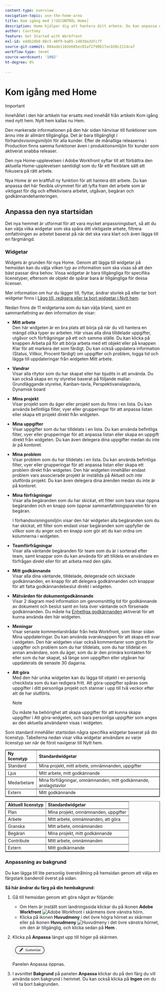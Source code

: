 ```yaml
---
content-type: overview
navigation-topic: use-the-home-area
title: Kom igång med [!UICONTROL Home]
description: Home hjälper dig att hantera ditt arbete. Du kan anpassa det här flexibla utrymmet för att lyfta fram det arbete som är viktigast för dig och effektivisera arbetet, utgåvan, begäran och godkännandehanteringen.
author: Courtney
feature: Get Started with Workfront
exl-id: eddb2db0-88c5-40f9-ba05-14839a3dfc7f
source-git-commit: 884ade1102e685ec01af2790b17acb50c2114ca7
workflow-type: tm+mt
source-wordcount: '1092'
ht-degree: 0%

---
```


# Kom igång med Home

<!--Audited: 12/2023-->

>[!IMPORTANT]
>
>Innehållet i den här artikeln har ersatts med innehåll från artikeln Kom igång med nytt hem. Nytt hem kallas nu Hem.

<span class="preview">Den markerade informationen på den här sidan hänvisar till funktioner som ännu inte är allmänt tillgängliga. Det är bara tillgängligt i förhandsvisningsmiljön för alla kunder. Efter de månatliga releaserna i Production finns samma funktioner även i produktionsmiljön för kunder som aktiverat snabba releaser. </span>

Den nya Home-upplevelsen i Adobe Workfront syftar till att förbättra den aktuella Home-upplevelsen samtidigt som du får ett flexiblare sätt att fokusera på rätt arbete.

Nya Home är en kraftfull ny funktion för att hantera ditt arbete. Du kan anpassa det här flexibla utrymmet för att lyfta fram det arbete som är viktigast för dig och effektivisera arbetet, utgåvan, begäran och godkännandehanteringen.

## Anpassa den nya startsidan

Det nya hemmet är utformat för att vara mycket anpassningsbart, så att du kan välja vilka widgetar som ska spåra ditt viktigaste arbete, filtrera omfattningen av arbetet baserat på när det ska vara klart och även lägga till en färgmängd.

### Widgetar

Widgets är grunden för nya Home. Genom att lägga till widgetar på hemsidan kan du välja vilken typ av information som ska visas så att den bäst passar dina behov. Vissa widgetar är bara tillgängliga för specifika licenstyper, eftersom de objekt de spårar bara är tillgängliga för dessa licenser.

Mer information om hur du lägger till, flyttar, ändrar storlek på eller tar bort widgetar finns i [Lägg till, redigera eller ta bort widgetar i Nytt hem](/help/quicksilver/workfront-basics/using-home/using-the-home-area/add-edit-remove-widgets-in-new-home.md).

Nedan finns de 11 widgetarna som du kan välja bland, samt en sammanfattning av den information de visar:

* **Mitt arbete**\
    Den här widgeten är en bra plats att börja på när du vill hantera en mängd olika typer av arbeten. Här visas alla dina tilldelade uppgifter, utgåvor och förfrågningar på ett och samma ställe. Du kan klicka på knappen Arbeta på för att börja arbeta med ett objekt eller på knappen Klar för att markera det som färdigt. Du kan också uppdatera information (Status, Villkor, Procent färdigt) om uppgifter och problem, logga tid och lägga till uppdateringar från widgeten Mitt arbete.

* **Vandrar**\
    Visar alla ritytor som du har skapat eller har bjudits in att använda. Du kan också skapa en ny styrelse baserat på följande mallar: Grundläggande styrelse, Kanban-tavla, Perspektivanslagstavla, Dynamisk board

* **Mina projekt**\
    Visar projekt som du äger eller projekt som du finns i en lista. Du kan använda befintliga filter, vyer eller grupperingar för att anpassa listan eller skapa ett projekt direkt från widgeten.

* **Mina uppgifter**\
    Visar uppgifter som du har tilldelats i en lista. Du kan använda befintliga filter, vyer eller grupperingar för att anpassa listan eller skapa en uppgift direkt från widgeten. Du kan även delegera dina uppgifter medan du inte är på kontoret.

* **Mina problem**\
    Visar problem som du har tilldelats i en lista. Du kan använda befintliga filter, vyer eller grupperingar för att anpassa listan eller skapa ett problem direkt från widgeten. Den här widgeten innehåller endast problem vars associerade projekt är inställda på Aktuell och inte slutförda projekt. Du kan även delegera dina ärenden medan du inte är på kontoret.

* **Mina förfrågningar**\
    Visar alla begäranden som du har skickat, ett filter som bara visar öppna begäranden och en knapp som öppnar sammanfattningspanelen för en begäran.

  <span class="preview">I förhandsvisningsmiljön visar den här widgeten alla begäranden som du har skickat, ett filter som endast visar begäranden som uppfyller de villkor som du anger och en knapp som gör att du kan ordna om kolumnerna i widgeten.</span>


* **Teamförfrågningar**\
    Visar alla väntande begäranden för team som du är i sorterad efter team, samt knappar som du kan använda för att tilldela en användare en förfrågan direkt eller för att arbeta med den själv.

* **Mitt godkännande**\
    Visar alla dina väntande, tilldelade, delegerade och skickade godkännanden, en knapp för att delegera godkännanden och knappar för att fatta godkännandebeslut direkt i widgeten.

* **Mätvärden för dokumentgodkännande**\
        Visar 2 diagram med information om genomsnittlig tid för godkännande av dokument och beslut samt en lista över väntande och försenade godkännanden. Du måste ha [Enhetliga godkännanden](/help/quicksilver/review-and-approve-work/document-reviews-and-approvals/document-approvals-overview.md) aktiverat för att kunna använda den här widgeten.

* **Meningar**\
    Visar senaste kommentarstrådar från hela Workfront, som liknar sidan Mina uppdateringar. Du kan använda svarsknappen för att skapa ett svar i widgeten. Den här widgeten visar också kommentarer som gjorts för uppgifter och problem som du har tilldelats, som du har tilldelat en annan användare, som du äger, som du är den primära kontakten för eller som du har skapat, så länge som uppgiften eller utgåvan har uppdaterats de senaste 30 dagarna.

* **Att göra**\
    Med den här unika widgeten kan du lägga till objekt i en personlig checklista som du kan redigera fritt. Att göra-uppgifter spåras som uppgifter i ditt personliga projekt och stannar i upp till två veckor efter att de har slutförts.

  >[!NOTE]
  >
  >Du måste ha behörighet att skapa uppgifter för att kunna skapa uppgifter i Att göra-widgeten, och bara personliga uppgifter som anges av den aktuella användaren visas i widgeten.

Som standard innehåller startsidan några specifika widgetar baserat på din licenstyp. Tabellerna nedan visar vilka widgetar användare av varje licenstyp ser när de först navigerar till Nytt hem.

<table border="1" class="inlineTable">
    <tr>
        <td><b>Ny licenstyp</b></td>
        <td><b>Standardwidgetar</b></td>
    </tr>
    <tr>
        <td>Standard</td>
        <td>Mina projekt, mitt arbete, omnämnanden, uppgifter</td>
    </tr>
    <tr>
        <td>Ljus</td>
        <td>Mitt arbete, mitt godkännande</td>
    </tr>
    <tr>
        <td>Medarbetare</td>
        <td>Mina förfrågningar, omnämnanden, mitt godkännande, anslagstavlor</td>
    </tr>
    <tr>
        <td>Extern</td>
        <td>Mitt godkännande</td>
    </tr>
</table>

<table border="1" class="inlineTable">
    <tr>
        <td><b>Aktuell licenstyp</b></td>
        <td><b>Standardwidgetar</b></td>
    </tr>
    <tr>
        <td>Plan</td>
        <td>Mina projekt, omnämnanden, uppgifter</td>
    </tr>
    <tr>
        <td>Arbete</td>
        <td>Mitt arbete, omnämnanden, att göra</td>
    </tr>
    <tr>
        <td>Granska</td>
        <td>Mitt arbete, omnämnanden</td>
    </tr>
    <tr>
        <td>Begäran</td>
        <td>Mina projekt, mitt godkännande</td>
    </tr>
    <tr>
        <td>Contribute</td>
        <td>Mitt arbete, omnämnanden</td>
    </tr>
    <tr>
        <td>Extern</td>
        <td>Mitt godkännande</td>
    </tr>
</table>

### Anpassning av bakgrund

Du kan lägga till lite personlig överstrålning på hemsidan genom att välja en färgstark banderoll överst på sidan.

**Så här ändrar du färg på din hembakgrund:**

1. Gå till hemsidan genom att göra något av följande:

   * Om Hem är inställt som landningssida klickar du på ikonen **Adobe Workfront** ![Adobe Workfront ](assets/home-icon-30x29.png) i skärmens övre vänstra hörn.
   * Klicka på ikonen **Huvudmeny** i det övre högra hörnet av skärmen eller på ikonen **Huvudmeny** ![Huvudmeny](assets/main-menu-icon.png) i det övre vänstra hörnet, om den är tillgänglig, och klicka sedan på **Hem** .

1. Klicka på **Anpassa** längst upp till höger på skärmen.

   ![Knappen Anpassa](assets/customize-button.png)

   Panelen Anpassa öppnas.

1. I avsnittet **Bakgrund** på panelen **Anpassa** klickar du på den färg du vill använda som bakgrund i hemmet. Du kan också klicka på **Ingen** om du vill ta bort bakgrunden.















<!--
Home helps you manage your work. You can customize this flexible space to highlight the work that is most important to you and streamline your task, issue, request, and approval management.

## Customize Home

Home is designed to be highly customizable, allowing you to select the widgets that track your most important work, filter the scope of that work based on when it's due, and even add a splash of color.

### Background customization

You can add a bit of personal flare to your Home page by selecting a colorful banner for the top of the page.

**To change the color of your Home background:**

1. Go to your Home page, by doing one of the following: 

    * If Home is set as your landing page, click the **Adobe Workfront** icon ![Adobe Workfront Icon](../new-home/assets/home-icon-30x29.png) in the upper-left corner of your screen.
    * Click the **Main Menu** icon in the upper-right corner of the screen, or the **Main Menu** icon ![Main Menu Icon](../new-home/assets/main-menu-icon-left-nav.png) in the upper-left corner, if available, then click **Home**.

1. Click **Customize** at the upper-right corner of the screen.

    ![Customize Button](../new-home/assets/customize-button.png)

    The Customize panel opens. 

1. In the **Background** section of the **Customize** panel, click the color you would like to select for your Home background. You can also click **None** to remove the background.

## Manage you work

### Add Widgets

Widgets are the foundation of the new Home. By adding widgets to your Home page, you can choose the type of information that displays to best meet your work needs. Some widgets are only available to specific license types, as the objects they track are only available to those licenses. 

For information on adding, moving, resizing, or deleting widgets, see [Add, edit, or remove widgets in Home](/help/quicksilver/workfront-basics/using-home/using-the-home-area/add-edit-remove-widgets-in-new-home.md).

-->
